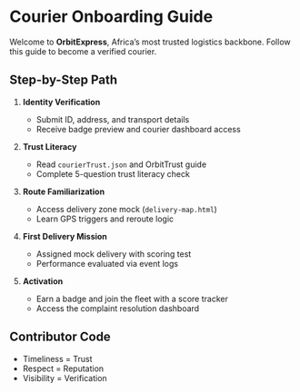 # Courier Onboarding Guide

Welcome to **OrbitExpress**, Africa’s most trusted logistics backbone. Follow this guide to become a verified courier.

## Step-by-Step Path
1. **Identity Verification**
   - Submit ID, address, and transport details
   - Receive badge preview and courier dashboard access

2. **Trust Literacy**
   - Read `courierTrust.json` and OrbitTrust guide
   - Complete 5-question trust literacy check

3. **Route Familiarization**
   - Access delivery zone mock (`delivery-map.html`)
   - Learn GPS triggers and reroute logic

4. **First Delivery Mission**
   - Assigned mock delivery with scoring test
   - Performance evaluated via event logs

5. **Activation**
   - Earn a badge and join the fleet with a score tracker
   - Access the complaint resolution dashboard

## Contributor Code
- Timeliness = Trust
- Respect = Reputation
- Visibility = Verification
